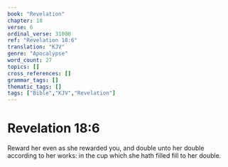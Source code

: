 ```yaml
---
book: "Revelation"
chapter: 18
verse: 6
ordinal_verse: 31000
ref: "Revelation 18:6"
translation: "KJV"
genre: "Apocalypse"
word_count: 27
topics: []
cross_references: []
grammar_tags: []
thematic_tags: []
tags: ["Bible","KJV","Revelation"]
---
```


# Revelation 18:6

Reward her even as she rewarded you, and double unto her double according to her works: in the cup which she hath filled fill to her double.
